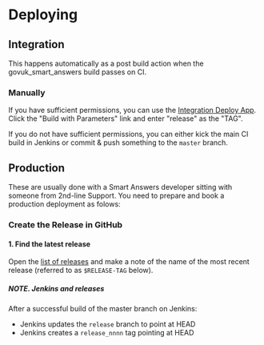 # Deploying

## Integration

This happens automatically as a post build action when the govuk_smart_answers build passes on CI.

### Manually

If you have sufficient permissions, you can use the [Integration Deploy App](https://deploy.integration.publishing.service.gov.uk/job/Deploy_App/). Click the "Build with Parameters" link and enter "release" as the "TAG".

If you do not have sufficient permissions, you can either kick the main CI build in Jenkins or commit & push something to the `master` branch.

## Production

These are usually done with a Smart Answers developer sitting with someone from 2nd-line Support. You need to prepare and book a production deployment as folows:

### Create the Release in GitHub

#### 1. Find the latest release

Open the [list of releases][smart-answers-releases] and make a note of the name of the most recent release (referred to as `$RELEASE-TAG` below).

##### NOTE. Jenkins and releases

After a successful build of the master branch on Jenkins:

* Jenkins updates the `release` branch to point at HEAD
* Jenkins creates a `release_nnnn` tag pointing at HEAD


#### 2. Review the changes waiting to be deployed to production

Open "https://github.com/alphagov/smart-answers/compare/deployed-to-production...$RELEASE-TAG".

Open each of the merged Pull Requests that are waiting to be deployed and ensure that the description contains details of the expected changes.


#### 3. Update the latest release on GitHub

Open "https://github.com/alphagov/smart-answers/releases/tag/$RELEASE-TAG".

Click "Edit release".

Leave the "Release title" blank.

Set the description to:

```
## All included PRs

TODO: List each of the Pull Requests included in the release, for example:

* PR https://github.com/alphagov/smart-answers/pull/nnn - <title-of-pull-request>

## PRs to check post-deployment

TODO: List each of the Pull Requests that contain user facing changes here, for example:

* PR https://github.com/alphagov/smart-answers/pull/nnn - <title-of-pull-request>
```

### Create the deployment calendar event

1. Add an event to the "GOVUK Release Calender"

  * Title: "Smart Answers (2nd line required)"
  * Time: <The time you'd like to deploy>
  * Duration: 30 minutes
  * Description: https://github.com/alphagov/smart-answers/releases/tag/$RELEASE-TAG

[smart-answers-releases]: https://github.com/alphagov/smart-answers/releases
